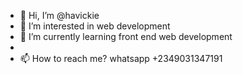 - 👋 Hi, I’m @havickie
- 👀 I’m interested in web development
- 🌱 I’m currently learning front end web development 
- 
- 📫 How to reach me? whatsapp +2349031347191

<!---
havickie/havickie is a ✨ special ✨ repository because its `README.md` (this file) appears on your GitHub profile.
You can click the Preview link to take a look at your changes.
--->
